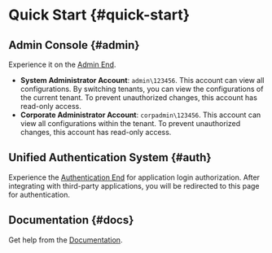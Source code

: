 # Quick Start {#quick-start}

## Admin Console {#admin}

Experience it on the [Admin End](http://auth.hiauth.cn/admin).
- **System Administrator Account**: `admin\123456`. This account can view all configurations. By switching tenants, you can view the configurations of the current tenant. To prevent unauthorized changes, this account has read-only access.
- **Corporate Administrator Account**: `corpadmin\123456`. This account can view all configurations within the tenant. To prevent unauthorized changes, this account has read-only access.

## Unified Authentication System {#auth}

Experience the [Authentication End](http://auth.hiauth.cn) for application login authorization. After integrating with third-party applications, you will be redirected to this page for authentication.

## Documentation {#docs}

Get help from the [Documentation](http://hiauth.cn).